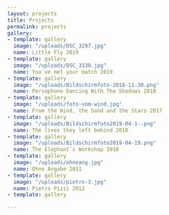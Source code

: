 ```yaml
---
layout: projects
title: Projects
permalink: projects
gallery:
- template: gallery
  image: "/uploads/DSC_3297.jpg"
  name: Little Fly 2019
- template: gallery
  image: "/uploads/DSC_3330.jpg"
  name: You´ve met your match 2019
- template: gallery
  image: "/uploads/Bildschirmfoto-2018-11-30.png"
  name: Persephone Dancing With The Shadows 2018
- template: gallery
  image: "/uploads/foto-vom-wind.jpg"
  name: From the Wind, the Sand and the Stars 2017
- template: gallery
  image: "/uploads/Bildschirmfoto2019-04-1-.png"
  name: The lives they left behind 2018
- template: gallery
  image: "/uploads/Bildschirmfoto2019-04-19.png"
  name: The Elephant´s Workshop 2018
- template: gallery
  image: "/uploads/ohneang.jpg"
  name: Ohne Angabe 2011
- template: gallery
  image: "/uploads/pietro-3.jpg"
  name: Pietro Pizzi 2012
- template: gallery

---
```

